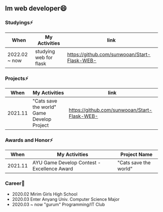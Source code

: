 
## Im web developer😄


### Studyings⚡ 
When | My Activities | link |
------------ | ------------- | -----------
2022.02 ~ now | studying web for flask | https://github.com/sunwooan/Start-Flask-WEB-

### Projects⚡ 
When | My Activities | link |
------------ | ------------- | -----------
2021.11 | "Cats save the world" Game Develop Project | https://github.com/sunwooan/Start-Flask-WEB-

### Awards and Honor⚡ 
When | My Activities | Project Name |
------------ | ------------- | -----------
2021.11 | AYU Game Develop Contest - Excellence Award | "Cats save the world"


### Career🔭
+ 2020.02 Mirim Girls High School
+ 2020.03 Enter Anyang Univ. Computer Science Major
+ 2020.03 ~ now "gurum" Programming/IT Club

<!--
**sunwooan/sunwooan** is a ✨ _special_ ✨ repository because its `README.md` (this file) appears on your GitHub profile.

Here are some ideas to get you started:

- 🔭 I’m currently working on ...
- 🌱 I’m currently learning ...
- 👯 I’m looking to collaborate on ...
- 🤔 I’m looking for help with ...
- 💬 Ask me about ...
- 📫 How to reach me: ...
- 😄 Pronouns: ...
- ⚡ Fun fact: ...
-->
